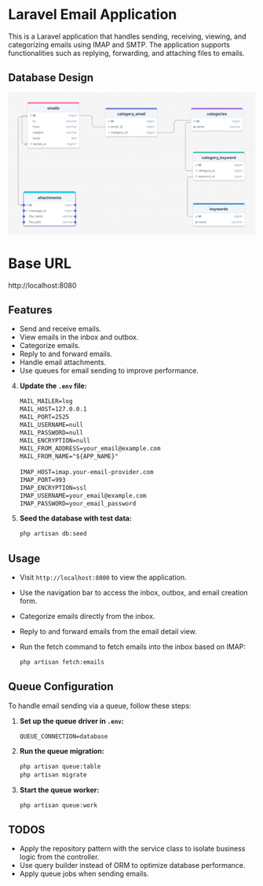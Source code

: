 # Laravel Email Application

This is a Laravel application that handles sending, receiving, viewing, and categorizing emails using IMAP and SMTP. The application supports functionalities such as replying, forwarding, and attaching files to emails. 

## Database Design

![Database Design](ER.png)

# Base URL
http://localhost:8080

## Features

- Send and receive emails.
- View emails in the inbox and outbox.
- Categorize emails.
- Reply to and forward emails.
- Handle email attachments.
- Use queues for email sending to improve performance.


4. **Update the `.env` file:**

    ```dotenv
    MAIL_MAILER=log
    MAIL_HOST=127.0.0.1
    MAIL_PORT=2525
    MAIL_USERNAME=null
    MAIL_PASSWORD=null
    MAIL_ENCRYPTION=null
    MAIL_FROM_ADDRESS=your_email@example.com
    MAIL_FROM_NAME="${APP_NAME}"

    IMAP_HOST=imap.your-email-provider.com
    IMAP_PORT=993
    IMAP_ENCRYPTION=ssl
    IMAP_USERNAME=your_email@example.com
    IMAP_PASSWORD=your_email_password
    ```

7. **Seed the database with test data:**

    ```bash
    php artisan db:seed
    ```


## Usage

- Visit `http://localhost:8000` to view the application.
- Use the navigation bar to access the inbox, outbox, and email creation form.
- Categorize emails directly from the inbox.
- Reply to and forward emails from the email detail view.
- Run the fetch command to fetch emails into the inbox based on IMAP:

    ```bash
    php artisan fetch:emails
    ```

## Queue Configuration

To handle email sending via a queue, follow these steps:

1. **Set up the queue driver in `.env`:**

    ```dotenv
    QUEUE_CONNECTION=database
    ```

2. **Run the queue migration:**

    ```bash
    php artisan queue:table
    php artisan migrate
    ```

3. **Start the queue worker:**

    ```bash
    php artisan queue:work
    ```

## TODOS

- Apply the repository pattern with the service class to isolate business logic from the controller.
- Use query builder instead of ORM to optimize database performance.
- Apply queue jobs when sending emails.


